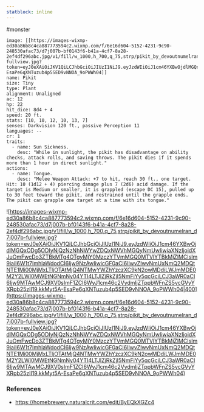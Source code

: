 ```yaml
---
statblock: inline
---
```

 #monster 

```statblock
image: [[https://images-wixmp-ed30a86b8c4ca887773594c2.wixmp.com/f/6e16d604-5152-4231-9c90-248530afac73/d7j007b-bf0143f6-b41a-4cf7-8a28-2ef4df296abc.jpg/v1/fill/w_1000,h_700,q_75,strp/pikit_by_devoutnumelran_d7j007b-fullview.jpg?token=eyJ0eXAiOiJKV1QiLCJhbGciOiJIUzI1NiJ9.eyJzdWIiOiJ1cm46YXBwOjdlMGQxODg5ODIyNjQzNzNhNWYwZDQxNWVhMGQyNmUwIiwiaXNzIjoidXJuOmFwcDo3ZTBkMTg4OTgyMjY0MzczYTVmMGQ0MTVlYTBkMjZlMCIsIm9iaiI6W1t7ImhlaWdodCI6Ijw9NzAwIiwicGF0aCI6IlwvZlwvNmUxNmQ2MDQtNTE1Mi00MjMxLTljOTAtMjQ4NTMwYWZhYzczXC9kN2owMDdiLWJmMDE0M2Y2LWI0MWEtNGNmNy04YTI4LTJlZjRkZjI5NmFiYy5qcGciLCJ3aWR0aCI6Ijw9MTAwMCJ9XV0sImF1ZCI6WyJ1cm46c2VydmljZTppbWFnZS5vcGVyYXRpb25zIl19.kkMyt5A-EsaPe6qXNTuzub4p5SED9vNNOA_9oPWWh04]]
name: Pikit
size: Tiny
type: Plant
alignment: Unaligned
ac: 12
hp: 22
hit_dice: 8d4 + 4
speed: 20 ft.
stats: [10, 10, 12, 10, 13, 7]
senses: Darkvision 120 ft., passive Perception 11
languages: --
cr: 1
traits:
  - name: Sun Sickness.
    desc: "While in sunlight, the pikit has disadvantage on ability checks, attack rolls, and saving throws. The pikit dies if it spends more than 1 hour in direct sunlight."
actions:
  - name: Tongue.
    desc: "Melee Weapon Attack: +7 to hit, reach 30 ft., one target. Hit: 10 (1d12 + 4) piercing damage plus 7 (2d6) acid damage. If the target is Medium or smaller, it is grappled (escape DC 15), pulled up to 30 feet toward the pikit, and restrained until the grapple ends. The pikit can grapple one target at a time with its tongue."
```

![https://images-wixmp-ed30a86b8c4ca887773594c2.wixmp.com/f/6e16d604-5152-4231-9c90-248530afac73/d7j007b-bf0143f6-b41a-4cf7-8a28-2ef4df296abc.jpg/v1/fill/w_1000,h_700,q_75,strp/pikit_by_devoutnumelran_d7j007b-fullview.jpg?token=eyJ0eXAiOiJKV1QiLCJhbGciOiJIUzI1NiJ9.eyJzdWIiOiJ1cm46YXBwOjdlMGQxODg5ODIyNjQzNzNhNWYwZDQxNWVhMGQyNmUwIiwiaXNzIjoidXJuOmFwcDo3ZTBkMTg4OTgyMjY0MzczYTVmMGQ0MTVlYTBkMjZlMCIsIm9iaiI6W1t7ImhlaWdodCI6Ijw9NzAwIiwicGF0aCI6IlwvZlwvNmUxNmQ2MDQtNTE1Mi00MjMxLTljOTAtMjQ4NTMwYWZhYzczXC9kN2owMDdiLWJmMDE0M2Y2LWI0MWEtNGNmNy04YTI4LTJlZjRkZjI5NmFiYy5qcGciLCJ3aWR0aCI6Ijw9MTAwMCJ9XV0sImF1ZCI6WyJ1cm46c2VydmljZTppbWFnZS5vcGVyYXRpb25zIl19.kkMyt5A-EsaPe6qXNTuzub4p5SED9vNNOA_9oPWWh04|400](https://images-wixmp-ed30a86b8c4ca887773594c2.wixmp.com/f/6e16d604-5152-4231-9c90-248530afac73/d7j007b-bf0143f6-b41a-4cf7-8a28-2ef4df296abc.jpg/v1/fill/w_1000,h_700,q_75,strp/pikit_by_devoutnumelran_d7j007b-fullview.jpg?token=eyJ0eXAiOiJKV1QiLCJhbGciOiJIUzI1NiJ9.eyJzdWIiOiJ1cm46YXBwOjdlMGQxODg5ODIyNjQzNzNhNWYwZDQxNWVhMGQyNmUwIiwiaXNzIjoidXJuOmFwcDo3ZTBkMTg4OTgyMjY0MzczYTVmMGQ0MTVlYTBkMjZlMCIsIm9iaiI6W1t7ImhlaWdodCI6Ijw9NzAwIiwicGF0aCI6IlwvZlwvNmUxNmQ2MDQtNTE1Mi00MjMxLTljOTAtMjQ4NTMwYWZhYzczXC9kN2owMDdiLWJmMDE0M2Y2LWI0MWEtNGNmNy04YTI4LTJlZjRkZjI5NmFiYy5qcGciLCJ3aWR0aCI6Ijw9MTAwMCJ9XV0sImF1ZCI6WyJ1cm46c2VydmljZTppbWFnZS5vcGVyYXRpb25zIl19.kkMyt5A-EsaPe6qXNTuzub4p5SED9vNNOA_9oPWWh04)

### References

* https://homebrewery.naturalcrit.com/edit/ByEQkXGZc4
